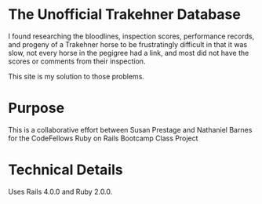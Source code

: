 The Unofficial Trakehner Database
=======

I found researching the bloodlines, inspection scores, performance records, and progeny of a Trakehner horse to 
be frustratingly difficult in that it was slow, not every horse in the pegigree had a link, and most did not
have the scores or comments from their inspection.  

This site is my solution to those problems.

Purpose
=======

This is a collaborative effort between Susan Prestage and Nathaniel Barnes for the CodeFellows Ruby on Rails Bootcamp Class Project

Technical Details
=======

Uses Rails 4.0.0 and Ruby 2.0.0.  


